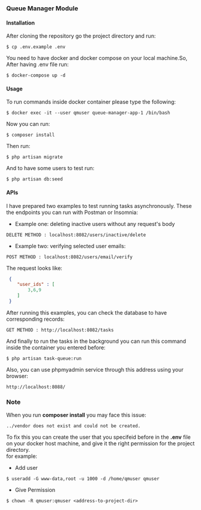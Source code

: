 ### Queue Manager Module

#### Installation 

After cloning the repository go the project directory and run:
```
$ cp .env.example .env
```
You need to have docker and docker compose on your local machine.So,
After having .env file run:
```
$ docker-compose up -d 
```
#### Usage
To run commands inside docker container please type the following:
```
$ docker exec -it --user qmuser queue-manager-app-1 /bin/bash
```
Now you can run:
```
$ composer install
```
Then run: 
```
$ php artisan migrate
```
And to have some users to test run:
```
$ php artisan db:seed
```
#### APIs
I have prepared two examples to test running tasks asynchronously. These the endpoints you can run with Postman or Insomnia:   
* Example one: deleting inactive users without any request's body
````
DELETE METHOD : localhost:8082/users/inactive/delete
````
* Example two: verifying selected user emails:
```
POST METHOD : localhost:8082/users/email/verify
```
The request looks like: 
```json
 {
    "user_ids" : [
        3,6,9
    ]
 }
```
After running this examples, you can check the database to have corresponding records:
```
GET METHOD : http://localhost:8082/tasks
```
And finally to run the tasks in the background you can run this command inside the container you entered before:
```
$ php artisan task-queue:run
```
Also, you can use phpmyadmin service through this address using your browser:
```
http://localhost:8088/
```
### Note   
When you run **composer install** you may face this issue:   
```
../vendor does not exist and could not be created. 
```
To fix this you can create the user that you specifeid before in the **.env** file on your docker host machine, and give it the right permission for the project directory.   
for example:
- Add user
```
$ useradd -G www-data,root -u 1000 -d /home/qmuser qmuser
```
- Give Permission
```
$ chown -R qmuser:qmuser <address-to-project-dir>
```

